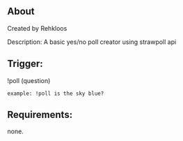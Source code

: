 
## About
Created by Rehkloos

Description: A basic yes/no poll creator using strawpoll api

## Trigger:
!poll (question)

`example: !poll is the sky blue?`

## Requirements:
none.
